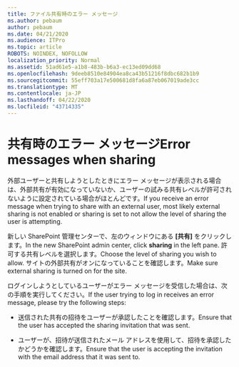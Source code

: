 ```yaml
---
title: ファイル共有時のエラー メッセージ
ms.author: pebaum
author: pebaum
ms.date: 04/21/2020
ms.audience: ITPro
ms.topic: article
ROBOTS: NOINDEX, NOFOLLOW
localization_priority: Normal
ms.assetid: 51ad61e5-a1b8-483b-b6a3-ec13ed09dd68
ms.openlocfilehash: 9deeb8510e84904ea8ca43b51216f8dbc682b1b9
ms.sourcegitcommit: 55eff703a17e500681d8fa6a87eb067019ade3cc
ms.translationtype: MT
ms.contentlocale: ja-JP
ms.lasthandoff: 04/22/2020
ms.locfileid: "43714335"
---
```

# <a name="error-messages-when-sharing"></a><span data-ttu-id="da017-102">共有時のエラー メッセージ</span><span class="sxs-lookup"><span data-stu-id="da017-102">Error messages when sharing</span></span>

<span data-ttu-id="da017-103">外部ユーザーと共有しようとしたときにエラー メッセージが表示される場合は、外部共有が有効になっていないか、ユーザーの試みる共有レベルが許可されないように設定されている場合がほとんどです。</span><span class="sxs-lookup"><span data-stu-id="da017-103">If you receive an error message when trying to share with an external user, most likely external sharing is not enabled or sharing is set to not allow the level of sharing the user is attempting.</span></span>
  
<span data-ttu-id="da017-104">新しい SharePoint 管理センターで、左のウィンドウにある **[共有]** をクリックします。</span><span class="sxs-lookup"><span data-stu-id="da017-104">In the  new SharePoint admin center, click **sharing** in the left pane.</span></span> <span data-ttu-id="da017-105">許可する共有レベルを選択します。</span><span class="sxs-lookup"><span data-stu-id="da017-105">Choose the level of sharing you wish to allow.</span></span> <span data-ttu-id="da017-106">サイトの外部共有がオンになっていることを確認します。</span><span class="sxs-lookup"><span data-stu-id="da017-106">Make sure external sharing is turned on for the site.</span></span> 
  
<span data-ttu-id="da017-107">ログインしようとしているユーザーがエラー メッセージを受信した場合は、次の手順を実行してください。</span><span class="sxs-lookup"><span data-stu-id="da017-107">If the user trying to log in receives an error message, please try the following steps:</span></span>
  
- <span data-ttu-id="da017-108">送信された共有の招待をユーザーが承認したことを確認します。</span><span class="sxs-lookup"><span data-stu-id="da017-108">Ensure that the user has accepted the sharing invitation that was sent.</span></span>
    
- <span data-ttu-id="da017-109">ユーザーが、招待が送信されたメール アドレスを使用して、招待を承認したかどうかを確認します。</span><span class="sxs-lookup"><span data-stu-id="da017-109">Ensure that the user is accepting the invitation with the email address that it was sent to.</span></span>
    

